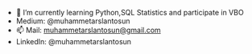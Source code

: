 

- 🌱 I’m currently learning Python,SQL Statistics and participate in VBO
- Medium: @muhammetarslantosun
- 📫 Mail: muhammetarslantosun@gmail.com
- LinkedIn: @muhammetarslantosun




<!---
Arslan-ai/Arslan-ai is a ✨ special ✨ repository because its `README.md` (this file) appears on your GitHub profile.
You can click the Preview link to take a look at your changes.
--->
